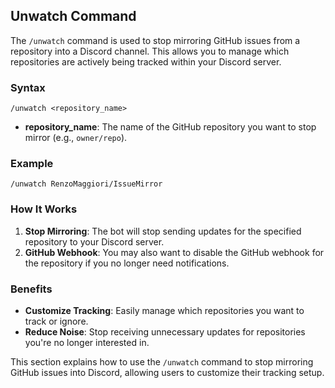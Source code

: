 ## Unwatch Command

The `/unwatch` command is used to stop mirroring GitHub issues from a repository into a Discord channel. This allows you to manage which repositories are actively being tracked within your Discord server.

### Syntax

```plaintext
/unwatch <repository_name>
```

- **repository_name**: The name of the GitHub repository you want to stop mirror (e.g., `owner/repo`).

### Example

```plaintext
/unwatch RenzoMaggiori/IssueMirror
```

### How It Works

1. **Stop Mirroring**: The bot will stop sending updates for the specified repository to your Discord server.
2. **GitHub Webhook**: You may also want to disable the GitHub webhook for the repository if you no longer need notifications.

### Benefits

- **Customize Tracking**: Easily manage which repositories you want to track or ignore.
- **Reduce Noise**: Stop receiving unnecessary updates for repositories you're no longer interested in.

This section explains how to use the `/unwatch` command to stop mirroring GitHub issues into Discord, allowing users to customize their tracking setup.